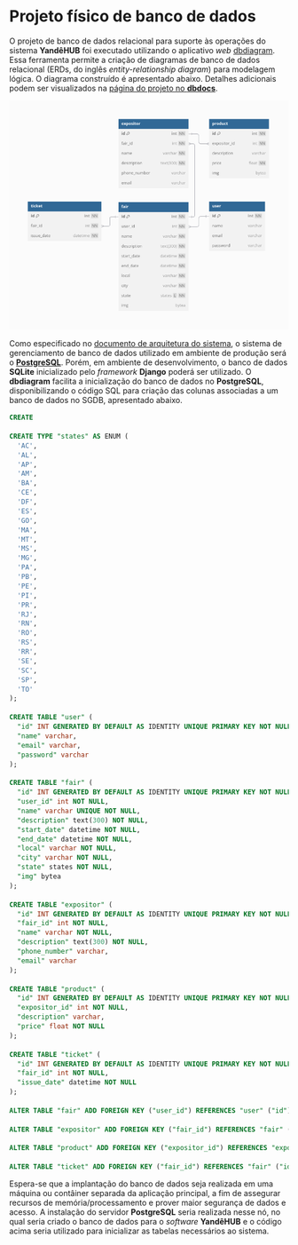 # Projeto físico de banco de dados

O projeto de banco de dados relacional para suporte às operações do sistema **YandêHUB** foi executado utilizando o aplicativo *web* <a href="https://docs.dbdiagram.io/" target="_blank">dbdiagram</a>. Essa ferramenta permite a criação de diagramas de banco de dados relacional (ERDs, do inglês *entity-relationship diagram*) para modelagem lógica. O diagrama construído é apresentado abaixo. Detalhes adicionais podem ser visualizados na <a href="https://dbdocs.io/gscolombo404/YandeHUB" target="_blank">página do projeto no **dbdocs**</a>.

![image](images/logical_db.png)

Como especificado no [documento de arquitetura do sistema](system_architecture.md), o sistema de gerenciamento de banco de dados utilizado em ambiente de produção será o [**PostgreSQL**](https://www.postgresql.org/). Porém, em ambiente de desenvolvimento, o banco de dados **SQLite** inicializado pelo *framework* **Django** poderá ser utilizado. O **dbdiagram** facilita a inicialização do banco de dados no **PostgreSQL**, disponibilizando o código SQL para criação das colunas associadas a um banco de dados no SGDB, apresentado abaixo.

```sql
CREATE 

CREATE TYPE "states" AS ENUM (
  'AC',
  'AL',
  'AP',
  'AM',
  'BA',
  'CE',
  'DF',
  'ES',
  'GO',
  'MA',
  'MT',
  'MS',
  'MG',
  'PA',
  'PB',
  'PE',
  'PI',
  'PR',
  'RJ',
  'RN',
  'RO',
  'RS',
  'RR',
  'SE',
  'SC',
  'SP',
  'TO'
);

CREATE TABLE "user" (
  "id" INT GENERATED BY DEFAULT AS IDENTITY UNIQUE PRIMARY KEY NOT NULL,
  "name" varchar,
  "email" varchar,
  "password" varchar
);

CREATE TABLE "fair" (
  "id" INT GENERATED BY DEFAULT AS IDENTITY UNIQUE PRIMARY KEY NOT NULL,
  "user_id" int NOT NULL,
  "name" varchar UNIQUE NOT NULL,
  "description" text(300) NOT NULL,
  "start_date" datetime NOT NULL,
  "end_date" datetime NOT NULL,
  "local" varchar NOT NULL,
  "city" varchar NOT NULL,
  "state" states NOT NULL,
  "img" bytea
);

CREATE TABLE "expositor" (
  "id" INT GENERATED BY DEFAULT AS IDENTITY UNIQUE PRIMARY KEY NOT NULL,
  "fair_id" int NOT NULL,
  "name" varchar NOT NULL,
  "description" text(300) NOT NULL,
  "phone_number" varchar,
  "email" varchar
);

CREATE TABLE "product" (
  "id" INT GENERATED BY DEFAULT AS IDENTITY UNIQUE PRIMARY KEY NOT NULL,
  "expositor_id" int NOT NULL,
  "description" varchar,
  "price" float NOT NULL
);

CREATE TABLE "ticket" (
  "id" INT GENERATED BY DEFAULT AS IDENTITY UNIQUE PRIMARY KEY NOT NULL,
  "fair_id" int NOT NULL,
  "issue_date" datetime NOT NULL
);

ALTER TABLE "fair" ADD FOREIGN KEY ("user_id") REFERENCES "user" ("id");

ALTER TABLE "expositor" ADD FOREIGN KEY ("fair_id") REFERENCES "fair" ("id");

ALTER TABLE "product" ADD FOREIGN KEY ("expositor_id") REFERENCES "expositor" ("id");

ALTER TABLE "ticket" ADD FOREIGN KEY ("fair_id") REFERENCES "fair" ("id");
```

Espera-se que a implantação do banco de dados seja realizada em uma máquina ou contâiner separada da aplicação principal, a fim de assegurar recursos de memória/processamento e prover maior segurança de dados e acesso. A instalação do servidor **PostgreSQL** seria realizada nesse nó, no qual seria criado o banco de dados para o *software* **YandêHUB** e o código acima seria utilizado para inicializar as tabelas necessários ao sistema.